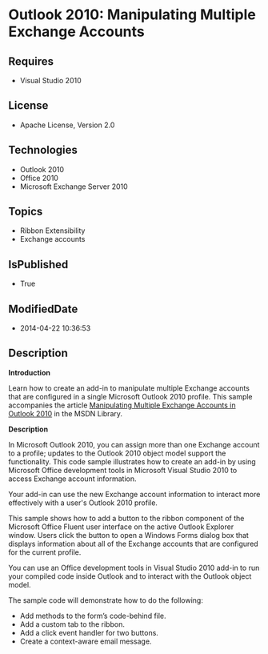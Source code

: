 # Outlook 2010: Manipulating Multiple Exchange Accounts
## Requires
* Visual Studio 2010
## License
* Apache License, Version 2.0
## Technologies
* Outlook 2010
* Office 2010
* Microsoft Exchange Server 2010
## Topics
* Ribbon Extensibility
* Exchange accounts
## IsPublished
* True
## ModifiedDate
* 2014-04-22 10:36:53
## Description

<p><strong>Introduction</strong></p>
<p>Learn how to create an add-in to manipulate multiple Exchange accounts that are configured in a single Microsoft Outlook 2010 profile. This sample accompanies the article
<a href="http://msdn.microsoft.com/en-us/library/ee909468.aspx">Manipulating Multiple Exchange Accounts in Outlook 2010</a> in the MSDN Library.</p>
<p><strong>Description</strong></p>
<p>In Microsoft Outlook 2010, you can assign more than one Exchange account to a profile; updates to the Outlook 2010 object model support the functionality. This code sample illustrates how to create an add-in by using Microsoft Office development tools in
 Microsoft Visual Studio 2010 to access Exchange account information.</p>
<p>Your add-in can use the new Exchange account information to interact more effectively with a user's Outlook 2010 profile.</p>
<p>This sample shows how to add a button to the ribbon component of the Microsoft Office Fluent user interface on the active Outlook Explorer window. Users click the button to open a Windows Forms dialog box that displays information about all of the Exchange
 accounts that are configured for the current profile.</p>
<p>You can use an Office development tools in Visual Studio 2010 add-in to run your compiled code inside Outlook and to interact with the Outlook object model.</p>
<p>The sample code will demonstrate how to do the following:</p>
<ul>
<li>Add methods to the form&rsquo;s code-behind file. </li><li>Add a custom tab to the ribbon. </li><li>Add a click event handler for two buttons. </li><li>Create a context-aware email message. </li></ul>
